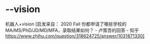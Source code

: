 # --vision
机器人+vision
[启发来自： 2020 Fall 你都申请了哪些学校的 MA/MS/PhD/JD/MD/MFA，录取结果如何？ - 卢策吾的回答 - 知乎
https://www.zhihu.com/question/318624725/answer/1031871330]


